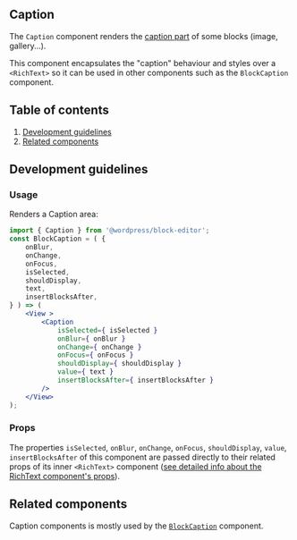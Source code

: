 ## Caption

The `Caption` component renders the [caption part](https://wordpress.org/documentation/article/gallery-block/#caption) of some blocks (image, gallery...).

This component encapsulates the "caption" behaviour and styles over a `<RichText>` so it can be used in other components such as the `BlockCaption` component.

## Table of contents

1. [Development guidelines](#development-guidelines)
2. [Related components](#related-components)

## Development guidelines

### Usage

Renders a Caption area:

```jsx
import { Caption } from '@wordpress/block-editor';
const BlockCaption = ( {
	onBlur,
	onChange,
	onFocus,
	isSelected,
	shouldDisplay,
	text,
	insertBlocksAfter,
} ) => (
	<View >
		<Caption
			isSelected={ isSelected }
			onBlur={ onBlur }
			onChange={ onChange }
			onFocus={ onFocus }
			shouldDisplay={ shouldDisplay }
			value={ text }
			insertBlocksAfter={ insertBlocksAfter }
		/>
	</View>
);
```

### Props

The properties `isSelected`, `onBlur`, `onChange`, `onFocus`, `shouldDisplay`, `value`, `insertBlocksAfter` of this component are passed directly to their related props of its inner `<RichText>` component ([see detailed info about the RichText component's props](https://github.com/WordPress/gutenberg/blob/HEAD/packages/block-editor/src/components/rich-text/README.md)).

## Related components

Caption components is mostly used by the [`BlockCaption`](https://github.com/WordPress/gutenberg/blob/HEAD/packages/block-editor/src/components/block-caption) component.